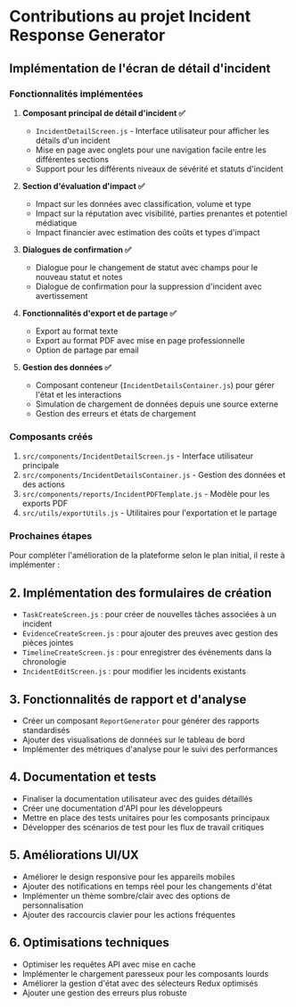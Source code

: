 # Contributions au projet Incident Response Generator

## Implémentation de l'écran de détail d'incident

### Fonctionnalités implémentées

1. **Composant principal de détail d'incident ✅**
   - `IncidentDetailScreen.js` - Interface utilisateur pour afficher les détails d'un incident
   - Mise en page avec onglets pour une navigation facile entre les différentes sections
   - Support pour les différents niveaux de sévérité et statuts d'incident

2. **Section d'évaluation d'impact ✅**
   - Impact sur les données avec classification, volume et type
   - Impact sur la réputation avec visibilité, parties prenantes et potentiel médiatique
   - Impact financier avec estimation des coûts et types d'impact

3. **Dialogues de confirmation ✅**
   - Dialogue pour le changement de statut avec champs pour le nouveau statut et notes
   - Dialogue de confirmation pour la suppression d'incident avec avertissement

4. **Fonctionnalités d'export et de partage ✅**
   - Export au format texte
   - Export au format PDF avec mise en page professionnelle
   - Option de partage par email

5. **Gestion des données ✅**
   - Composant conteneur (`IncidentDetailsContainer.js`) pour gérer l'état et les interactions
   - Simulation de chargement de données depuis une source externe
   - Gestion des erreurs et états de chargement

### Composants créés

1. `src/components/IncidentDetailScreen.js` - Interface utilisateur principale
2. `src/components/IncidentDetailsContainer.js` - Gestion des données et des actions
3. `src/components/reports/IncidentPDFTemplate.js` - Modèle pour les exports PDF
4. `src/utils/exportUtils.js` - Utilitaires pour l'exportation et le partage

### Prochaines étapes

Pour compléter l'amélioration de la plateforme selon le plan initial, il reste à implémenter :

## 2. Implémentation des formulaires de création
* `TaskCreateScreen.js` : pour créer de nouvelles tâches associées à un incident
* `EvidenceCreateScreen.js` : pour ajouter des preuves avec gestion des pièces jointes
* `TimelineCreateScreen.js` : pour enregistrer des événements dans la chronologie
* `IncidentEditScreen.js` : pour modifier les incidents existants

## 3. Fonctionnalités de rapport et d'analyse
* Créer un composant `ReportGenerator` pour générer des rapports standardisés
* Ajouter des visualisations de données sur le tableau de bord
* Implémenter des métriques d'analyse pour le suivi des performances

## 4. Documentation et tests
* Finaliser la documentation utilisateur avec des guides détaillés
* Créer une documentation d'API pour les développeurs
* Mettre en place des tests unitaires pour les composants principaux
* Développer des scénarios de test pour les flux de travail critiques

## 5. Améliorations UI/UX
* Améliorer le design responsive pour les appareils mobiles
* Ajouter des notifications en temps réel pour les changements d'état
* Implémenter un thème sombre/clair avec des options de personnalisation
* Ajouter des raccourcis clavier pour les actions fréquentes

## 6. Optimisations techniques
* Optimiser les requêtes API avec mise en cache
* Implémenter le chargement paresseux pour les composants lourds
* Améliorer la gestion d'état avec des sélecteurs Redux optimisés
* Ajouter une gestion des erreurs plus robuste
